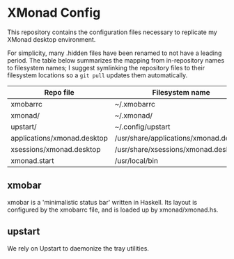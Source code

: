 XMonad Config
==============

This repository contains the configuration files necessary to
replicate my XMonad desktop environment.

For simplicity, many .hidden files have been renamed to not have a
leading period. The table below summarizes the mapping from
in-repository names to filesystem names; I suggest symlinking the
repository files to their filesystem locations so a `git pull` updates
them automatically.

| Repo file                   | Filesystem name                        |
| --------------------------- | -------------------------------------- |
| xmobarrc                    | ~/.xmobarrc                            |
| xmonad/                     | ~/.xmonad/                             |
| upstart/                    | ~/.config/upstart                      |
| applications/xmonad.desktop | /usr/share/applications/xmonad.desktop |
| xsessions/xmonad.desktop    | /usr/share/xsessions/xmonad.desktop    |
| xmonad.start                | /usr/local/bin                         |

xmobar
------

xmobar is a 'minimalistic status bar' written in Haskell. Its layout
is configured by the xmobarrc file, and is loaded up by
xmonad/xmonad.hs.

upstart
-------

We rely on Upstart to daemonize the tray utilities.